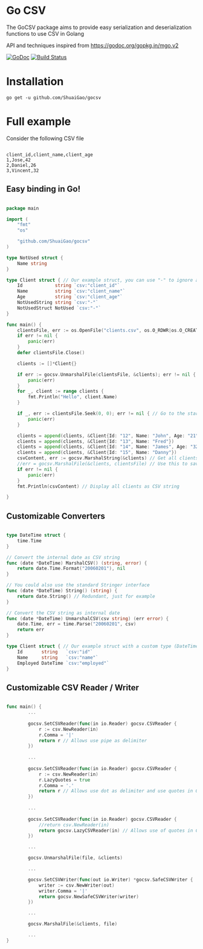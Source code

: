Go CSV
=====

The GoCSV package aims to provide easy serialization and deserialization functions to use CSV in Golang

API and techniques inspired from https://godoc.org/gopkg.in/mgo.v2

[![GoDoc](https://godoc.org/github.com/gocarina/gocsv?status.png)](https://godoc.org/github.com/gocarina/gocsv)
[![Build Status](https://travis-ci.org/gocarina/gocsv.svg?branch=master)](https://travis-ci.org/gocarina/gocsv)

Installation
=====

```go get -u github.com/ShuaiGao/gocsv```

Full example
=====

Consider the following CSV file

```csv

client_id,client_name,client_age
1,Jose,42
2,Daniel,26
3,Vincent,32

```

Easy binding in Go!
---

```go

package main

import (
	"fmt"
	"os"

	"github.com/ShuaiGao/gocsv"
)

type NotUsed struct {
	Name string
}

type Client struct { // Our example struct, you can use "-" to ignore a field
	Id            string `csv:"client_id"`
	Name          string `csv:"client_name"`
	Age           string `csv:"client_age"`
	NotUsedString string `csv:"-"`
	NotUsedStruct NotUsed `csv:"-"` 
}

func main() {
	clientsFile, err := os.OpenFile("clients.csv", os.O_RDWR|os.O_CREATE, os.ModePerm)
	if err != nil {
		panic(err)
	}
	defer clientsFile.Close()

	clients := []*Client{}

	if err := gocsv.UnmarshalFile(clientsFile, &clients); err != nil { // Load clients from file
		panic(err)
	}
	for _, client := range clients {
		fmt.Println("Hello", client.Name)
	}

	if _, err := clientsFile.Seek(0, 0); err != nil { // Go to the start of the file
		panic(err)
	}

	clients = append(clients, &Client{Id: "12", Name: "John", Age: "21"}) // Add clients
	clients = append(clients, &Client{Id: "13", Name: "Fred"})
	clients = append(clients, &Client{Id: "14", Name: "James", Age: "32"})
	clients = append(clients, &Client{Id: "15", Name: "Danny"})
	csvContent, err := gocsv.MarshalString(&clients) // Get all clients as CSV string
	//err = gocsv.MarshalFile(&clients, clientsFile) // Use this to save the CSV back to the file
	if err != nil {
		panic(err)
	}
	fmt.Println(csvContent) // Display all clients as CSV string

}

```

Customizable Converters
---

```go

type DateTime struct {
	time.Time
}

// Convert the internal date as CSV string
func (date *DateTime) MarshalCSV() (string, error) {
	return date.Time.Format("20060201"), nil
}

// You could also use the standard Stringer interface 
func (date *DateTime) String() (string) {
	return date.String() // Redundant, just for example
}

// Convert the CSV string as internal date
func (date *DateTime) UnmarshalCSV(csv string) (err error) {
	date.Time, err = time.Parse("20060201", csv)
	return err
}

type Client struct { // Our example struct with a custom type (DateTime)
	Id       string   `csv:"id"`
	Name     string   `csv:"name"`
	Employed DateTime `csv:"employed"`
}

```

Customizable CSV Reader / Writer
---

```go

func main() {
        ...
	
        gocsv.SetCSVReader(func(in io.Reader) gocsv.CSVReader {
            r := csv.NewReader(in)
            r.Comma = '|'
            return r // Allows use pipe as delimiter
        })	
	
        ...
	
        gocsv.SetCSVReader(func(in io.Reader) gocsv.CSVReader {
            r := csv.NewReader(in)
            r.LazyQuotes = true
            r.Comma = '.'
            return r // Allows use dot as delimiter and use quotes in CSV
        })
	
        ...
	
        gocsv.SetCSVReader(func(in io.Reader) gocsv.CSVReader {
            //return csv.NewReader(in)
            return gocsv.LazyCSVReader(in) // Allows use of quotes in CSV
        })

        ...

        gocsv.UnmarshalFile(file, &clients)

        ...

        gocsv.SetCSVWriter(func(out io.Writer) *gocsv.SafeCSVWriter {
            writer := csv.NewWriter(out)
            writer.Comma = '|'
            return gocsv.NewSafeCSVWriter(writer)
        })

        ...

        gocsv.MarshalFile(&clients, file)

        ...
}

```
